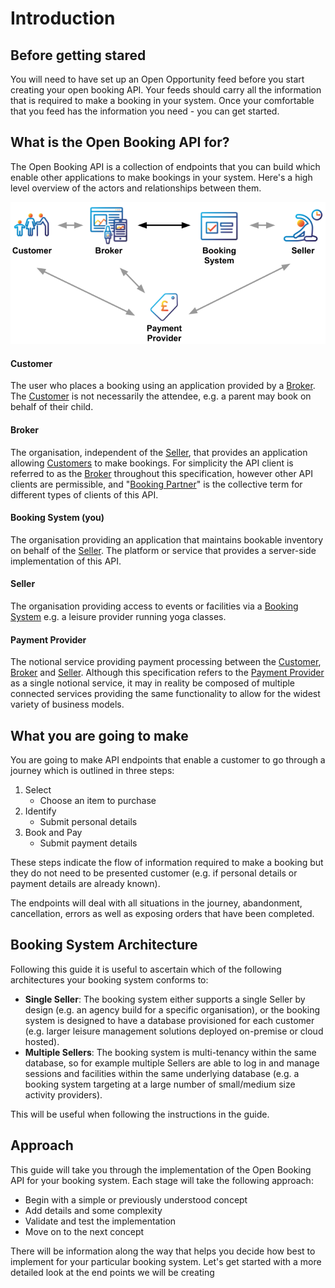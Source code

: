 # Introduction

## Before getting stared

You will need to have set up an Open Opportunity feed before you start creating your open booking API. Your feeds should carry all the information that is required to make a booking in your system. Once your comfortable that you feed has the information you need - you can get started.

## What is the Open Booking API for?

The Open Booking API is a collection of endpoints that you can build which enable other applications to make bookings in your system. Here's a high level overview of the actors and relationships between them.

![](../../.gitbook/assets/image.png)

#### Customer

The user who places a booking using an application provided by a [Broker](https://openactive.io/open-booking-api/EditorsDraft/1.0CR3/#dfn-broker). The [Customer](https://openactive.io/open-booking-api/EditorsDraft/1.0CR3/#dfn-customer) is not necessarily the attendee, e.g. a parent may book on behalf of their child.

#### Broker

The organisation, independent of the [Seller](https://openactive.io/open-booking-api/EditorsDraft/1.0CR3/#dfn-seller), that provides an application allowing [Customers](https://openactive.io/open-booking-api/EditorsDraft/1.0CR3/#dfn-customer) to make bookings. For simplicity the API client is referred to as the [Broker](https://openactive.io/open-booking-api/EditorsDraft/1.0CR3/#dfn-broker) throughout this specification, however other API clients are permissible, and "[Booking Partner](https://openactive.io/open-booking-api/EditorsDraft/1.0CR3/#dfn-booking-partner)" is the collective term for different types of clients of this API.

#### Booking System (you)

The organisation providing an application that maintains bookable inventory on behalf of the [Seller](https://openactive.io/open-booking-api/EditorsDraft/1.0CR3/#dfn-seller). The platform or service that provides a server-side implementation of this API.

#### Seller

The organisation providing access to events or facilities via a [Booking System](https://openactive.io/open-booking-api/EditorsDraft/1.0CR3/#dfn-booking-system) e.g. a leisure provider running yoga classes.

#### Payment Provider

The notional service providing payment processing between the [Customer](https://openactive.io/open-booking-api/EditorsDraft/1.0CR3/#dfn-customer), [Broker](https://openactive.io/open-booking-api/EditorsDraft/1.0CR3/#dfn-broker) and [Seller](https://openactive.io/open-booking-api/EditorsDraft/1.0CR3/#dfn-seller). Although this specification refers to the [Payment Provider](https://openactive.io/open-booking-api/EditorsDraft/1.0CR3/#dfn-payment-provider) as a single notional service, it may in reality be composed of multiple connected services providing the same functionality to allow for the widest variety of business models.

## What you are going to make

You are going to make API endpoints that enable a customer to go through a journey which is outlined in three steps:

1. Select&#x20;
   * Choose an item to purchase
2. Identify
   * Submit personal details
3. Book and Pay
   * Submit payment details

These steps indicate the flow of information required to make a booking but they do not need to be presented customer (e.g. if personal details or payment details are already known).

The endpoints will deal with all situations in the journey, abandonment, cancellation, errors as well as exposing orders that have been completed.

## Booking System Architecture

Following this guide it is useful to ascertain which of the following architectures your booking system conforms to:

* **Single Seller**: The booking system either supports a single Seller by design (e.g. an agency build for a specific organisation), or the booking system is designed to have a database provisioned for each customer (e.g. larger leisure management solutions deployed on-premise or cloud hosted).
* **Multiple Sellers**: The booking system is multi-tenancy within the same database, so for example multiple Sellers are able to log in and manage sessions and facilities within the same underlying database (e.g. a booking system targeting at a large number of small/medium size activity providers).

This will be useful when following the instructions in the guide.

## Approach

This guide will take you through the implementation of the Open Booking API for your booking system. Each stage will take the following approach:

* Begin with a simple or previously understood concept&#x20;
* Add details and some complexity
* Validate and test the implementation
* Move on to the next concept

There will be information along the way that helps you decide how best to implement for your particular booking system. Let's get started with a more detailed look at the end points we will be creating
